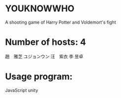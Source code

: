 # YOUKNOWWHO
A shooting game of Harry Potter and Voldemort's fight

# Number of hosts: 4 
趙　雅芝	ユジョンウン	汪　紫衣	李 昱卓

# Usage program:
JavaScript
unity
